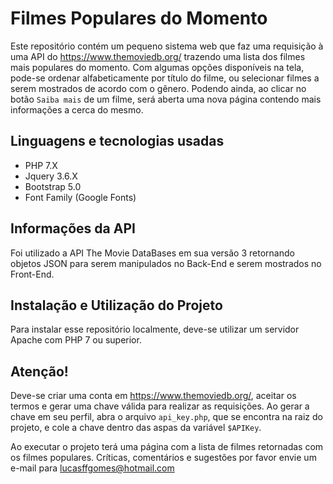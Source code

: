 # Filmes Populares do Momento
Este repositório contém um pequeno sistema web que faz uma requisição à uma API do https://www.themoviedb.org/ trazendo uma lista dos filmes mais populares
do momento. Com algumas opções disponíveis na tela, pode-se ordenar alfabeticamente por título do filme, ou selecionar filmes
a serem mostrados de acordo com o gênero.
Podendo ainda, ao clicar no botão `Saiba mais` de um filme, será aberta uma nova página contendo mais informações a cerca do mesmo.

## Linguagens e tecnologias usadas
- PHP 7.X
- Jquery 3.6.X
- Bootstrap 5.0
- Font Family (Google Fonts)

## Informações da API
Foi utilizado a API The Movie DataBases em sua versão 3 retornando objetos JSON para serem manipulados no Back-End e serem mostrados no Front-End.

## Instalação e Utilização do Projeto
Para instalar esse repositório localmente, deve-se utilizar um servidor Apache com PHP 7 ou superior.

## Atenção!
Deve-se criar uma conta em https://www.themoviedb.org/, aceitar os termos e gerar uma chave válida para realizar as requisições.
Ao gerar a chave em seu perfil, abra o arquivo `api_key.php`, que se encontra na raiz do projeto, e cole a chave dentro das aspas da variável `$APIKey`.

Ao executar o projeto terá uma página com a lista de filmes retornadas com os filmes populares.
Críticas, comentários e sugestões por favor envie um e-mail para lucasffgomes@hotmail.com
